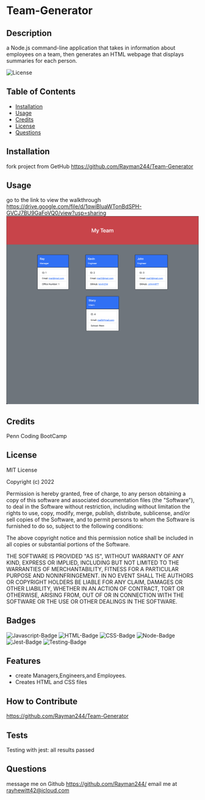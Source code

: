 # Team-Generator

## Description
a Node.js command-line application that takes in information about employees on a team, then generates an HTML webpage that displays summaries for each person.

 ![License](https://img.shields.io/badge/license-MIT-lightgrey)
             
## Table of Contents
          
 - [Installation](#installation)
 - [Usage](#usage)
 - [Credits](#credits)
 - [License](#license)
 - [Questions](#quesions)
      
## Installation
 fork project from GetHub 
 https://github.com/Rayman244/Team-Generator
      
## Usage
go to the link to view the walkthrough https://drive.google.com/file/d/1qwiBluaWTonBdSPH-GVCJ7BU9GaFoVQ0/view?usp=sharing
![alt text](TG_Pic.png)
## Credits
 Penn Coding BootCamp
      
## License
 MIT License

Copyright (c) 2022
    
Permission is hereby granted, free of charge, to any person obtaining a copy
of this software and associated documentation files (the "Software"), to deal
in the Software without restriction, including without limitation the rights
to use, copy, modify, merge, publish, distribute, sublicense, and/or sell
copies of the Software, and to permit persons to whom the Software is
furnished to do so, subject to the following conditions:
   
The above copyright notice and this permission notice shall be included in all
copies or substantial portions of the Software.
    
THE SOFTWARE IS PROVIDED "AS IS", WITHOUT WARRANTY OF ANY KIND, EXPRESS OR
IMPLIED, INCLUDING BUT NOT LIMITED TO THE WARRANTIES OF MERCHANTABILITY,
FITNESS FOR A PARTICULAR PURPOSE AND NONINFRINGEMENT. IN NO EVENT SHALL THE
AUTHORS OR COPYRIGHT HOLDERS BE LIABLE FOR ANY CLAIM, DAMAGES OR OTHER
LIABILITY, WHETHER IN AN ACTION OF CONTRACT, TORT OR OTHERWISE, ARISING FROM,
OUT OF OR IN CONNECTION WITH THE SOFTWARE OR THE USE OR OTHER DEALINGS IN THE
SOFTWARE.
            
## Badges

![Javascript-Badge](https://img.shields.io/badge/Code-Javascript-yellow)
![HTML-Badge](https://img.shields.io/badge/Code-HTML-orange)
![CSS-Badge](https://img.shields.io/badge/Code-CSS-blue)
![Node-Badge](https://img.shields.io/badge/Code-NodeJS-darkgreen)
![Jest-Badge](https://img.shields.io/badge/Code-Jest-green)
![Testing-Badge](https://img.shields.io/badge/tests-9%20passed%2C%200%20failed-red)


      
## Features
  - create Managers,Engineers,and Employees. 
  - Creates HTML and CSS files 
 
## How to Contribute
 https://github.com/Rayman244/Team-Generator
      
## Tests
 Testing with jest: all results passed      
      
 ## Questions
 message me on Github https://github.com/Rayman244/
 email me at [rayhewitt42@icloud.com](mailto:rayhewitt42@icloud.com)
 
 